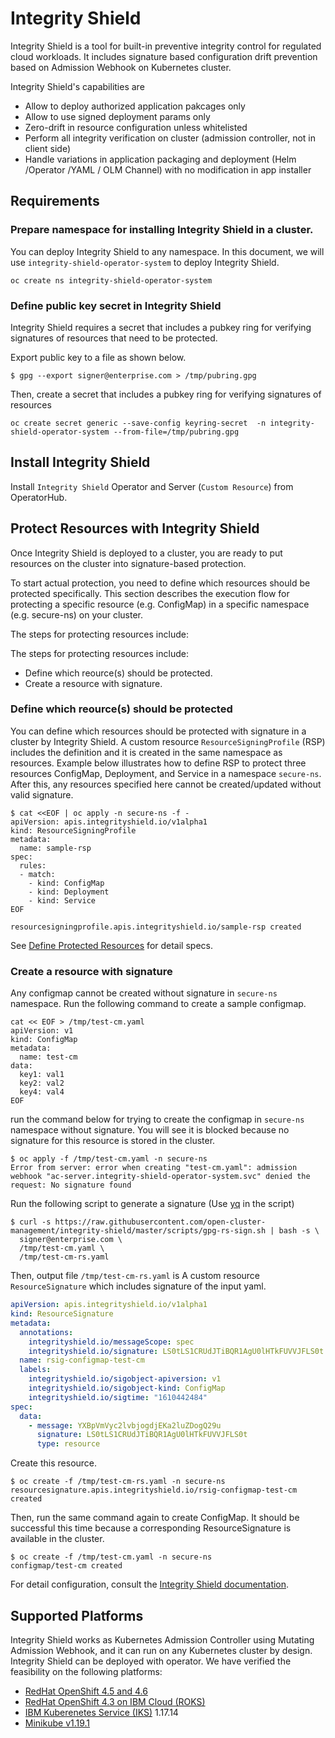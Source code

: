 # Integrity Shield
Integrity Shield is a tool for built-in preventive integrity control for regulated cloud workloads. It includes signature based configuration drift prevention based on Admission Webhook on Kubernetes cluster.

Integrity Shield's capabilities are

- Allow to deploy authorized application pakcages only
- Allow to use signed deployment params only
- Zero-drift in resource configuration unless whitelisted
- Perform all integrity verification on cluster (admission controller, not in client side)
- Handle variations in application packaging and deployment (Helm /Operator /YAML / OLM Channel) with no modification in app installer

## Requirements

### Prepare namespace for installing Integrity Shield in a cluster.

You can deploy Integrity Shield to any namespace. In this document, we will use `integrity-shield-operator-system` to deploy Integrity Shield.
```
oc create ns integrity-shield-operator-system
```

### Define public key secret in Integrity Shield

Integrity Shield requires a secret that includes a pubkey ring for verifying signatures of resources that need to be protected. 

Export public key to a file as shown below. 

```
$ gpg --export signer@enterprise.com > /tmp/pubring.gpg
```

Then, create a secret that includes a pubkey ring for verifying signatures of resources

```
oc create secret generic --save-config keyring-secret  -n integrity-shield-operator-system --from-file=/tmp/pubring.gpg
```

## Install Integrity Shield

Install `Integrity Shield` Operator and Server (`Custom Resource`) from OperatorHub.

## Protect Resources with Integrity Shield

Once Integrity Shield is deployed to a cluster, you are ready to put resources on the cluster into signature-based protection.


To start actual protection, you need to define which resources should be protected specifically. This section describes the execution flow for protecting a specific resource (e.g. ConfigMap) in a specific namespace (e.g. secure-ns) on your cluster.

The steps for protecting resources include:

The steps for protecting resources include:
- Define which reource(s) should be protected.
- Create a resource with signature.

### Define which reource(s) should be protected

You can define which resources should be protected with signature in a cluster by Integrity Shield. A custom resource `ResourceSigningProfile` (RSP) includes the definition and it is created in the same namespace as resources. Example below illustrates how to define RSP to protect three resources ConfigMap, Deployment, and Service in a namespace `secure-ns`. After this, any resources specified here cannot be created/updated without valid signature.

```
$ cat <<EOF | oc apply -n secure-ns -f -
apiVersion: apis.integrityshield.io/v1alpha1
kind: ResourceSigningProfile
metadata:
  name: sample-rsp
spec:
  rules:
  - match:
    - kind: ConfigMap
    - kind: Deployment
    - kind: Service
EOF

resourcesigningprofile.apis.integrityshield.io/sample-rsp created
```

See [Define Protected Resources](https://github.com/open-cluster-management/integrity-shield/blob/master/docs/README_FOR_RESOURCE_SIGNING_PROFILE.md) for detail specs.


### Create a resource with signature

Any configmap cannot be created without signature in `secure-ns` namespace. Run the following command to create a sample configmap.

```
cat << EOF > /tmp/test-cm.yaml
apiVersion: v1
kind: ConfigMap
metadata:
  name: test-cm
data:
  key1: val1
  key2: val2
  key4: val4
EOF
```


run the command below for trying to create the configmap in `secure-ns` namespace without signature. You will see it is blocked because no signature for this resource is stored in the cluster.


```
$ oc apply -f /tmp/test-cm.yaml -n secure-ns
Error from server: error when creating "test-cm.yaml": admission webhook "ac-server.integrity-shield-operator-system.svc" denied the request: No signature found
```

Run the following script to generate a signature (Use [yq](https://github.com/mikefarah/yq) in the script)

```
$ curl -s https://raw.githubusercontent.com/open-cluster-management/integrity-shield/master/scripts/gpg-rs-sign.sh | bash -s \
  signer@enterprise.com \
  /tmp/test-cm.yaml \
  /tmp/test-cm-rs.yaml
```

Then, output file `/tmp/test-cm-rs.yaml` is A custom resource `ResourceSignature` which includes signature of the input yaml.


```yaml
apiVersion: apis.integrityshield.io/v1alpha1
kind: ResourceSignature
metadata:
  annotations:
    integrityshield.io/messageScope: spec
    integrityshield.io/signature: LS0tLS1CRUdJTiBQR1AgU0lHTkFUVVJFLS0t
  name: rsig-configmap-test-cm
  labels:
    integrityshield.io/sigobject-apiversion: v1
    integrityshield.io/sigobject-kind: ConfigMap
    integrityshield.io/sigtime: "1610442484"
spec:
  data:
    - message: YXBpVmVyc2lvbjogdjEKa2luZDogQ29u
      signature: LS0tLS1CRUdJTiBQR1AgU0lHTkFUVVJFLS0t
      type: resource
```


Create this resource.
```
$ oc create -f /tmp/test-cm-rs.yaml -n secure-ns
resourcesignature.apis.integrityshield.io/rsig-configmap-test-cm created
```


Then, run the same command again to create ConfigMap. It should be successful this time because a corresponding ResourceSignature is available in the cluster.

```
$ oc create -f /tmp/test-cm.yaml -n secure-ns
configmap/test-cm created
```


For detail configuration, consult the [Integrity Shield documentation](https://github.com/open-cluster-management/integrity-shield/tree/master/docs).


## Supported Platforms

Integrity Shield works as Kubernetes Admission Controller using Mutating Admission Webhook, and it can run on any Kubernetes cluster by design. 
Integrity Shield  can be deployed with operator. We have verified the feasibility on the following platforms:

- [RedHat OpenShift 4.5 and 4.6](https://www.openshift.com/)
- [RedHat OpenShift 4.3 on IBM Cloud (ROKS)](https://www.openshift.com/products/openshift-ibm-cloud)
- [IBM Kuberenetes Service (IKS)](https://www.ibm.com/cloud/container-service/) 1.17.14
- [Minikube v1.19.1](https://kubernetes.io/docs/setup/learning-environment/minikube/)
